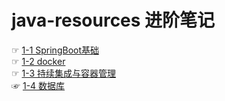# java-resources 进阶笔记

☞ [1-1 SpringBoot基础](doc/1-1%20SpringBoot基础/SpringBoot基础.md)  
☞ [1-2 docker](doc/1-2%20docker/Docker.md)  
☞ [1-3 持续集成与容器管理](doc/1-3%20持续集成与容器管理/持续集成与容器管理.md)  
☞ [1-4 数据库](doc/1-4%20数据库/数据库.md)  
